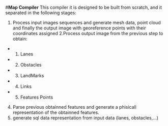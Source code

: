 #**Map Compiler**
This compiler it is designed to be built from scratch, and it separated in the following stages:
1. Process input images sequences and generate mesh data, point cloud and finally the output image with georeference points with 
their coordinates assigned
2.Process output image from the previous step to obtain:
  - 1. Lanes
  - 2. Obstacles
  - 3. LandMarks
  - 4. Links
  - 5. Features Points
4. Parse previous obtainned features and generate a phisicall representation of the obtainned features.
5. generate sql data representation from input data (lanes, obstacles,...)
